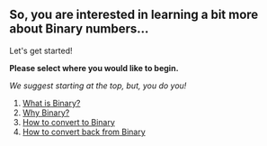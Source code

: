 ## So, you are interested in learning a bit more about Binary numbers... 

Let's get started!


**Please select where you would like to begin.**


*We suggest starting at the top, but, you do you!*

1. [What is Binary?](whatbinary.md)
2. [Why Binary?](whybinary.md)
3. [How to convert to Binary](howbinary.md)
4. [How to convert back from Binary](howbackbinary.md)



